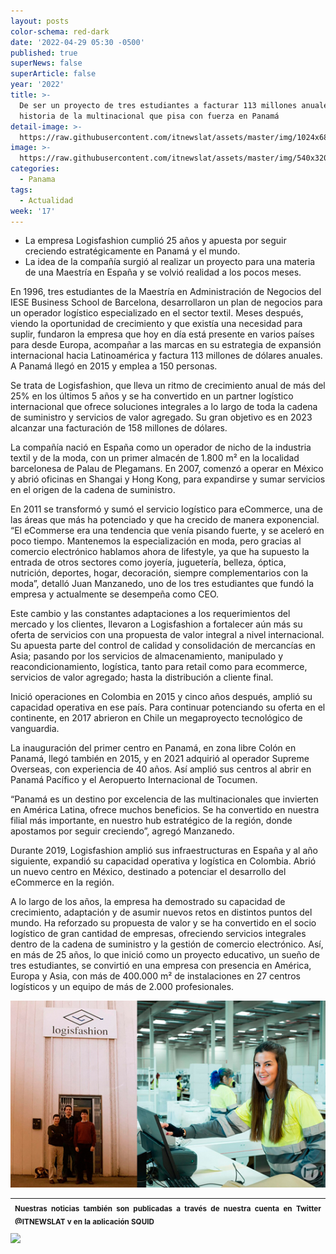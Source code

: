 ```yaml
---
layout: posts
color-schema: red-dark
date: '2022-04-29 05:30 -0500'
published: true
superNews: false
superArticle: false
year: '2022'
title: >-
  De ser un proyecto de tres estudiantes a facturar 113 millones anuales: la
  historia de la multinacional que pisa con fuerza en Panamá
detail-image: >-
  https://raw.githubusercontent.com/itnewslat/assets/master/img/1024x680/logisfashion-g.jpg
image: >-
  https://raw.githubusercontent.com/itnewslat/assets/master/img/540x320/logisfashion-p.jpg
categories:
  - Panama
tags:
  - Actualidad
week: '17'
---
```

- La empresa Logisfashion cumplió 25 años y apuesta por seguir creciendo estratégicamente en Panamá y el mundo. 
- La idea de la compañía surgió al realizar un proyecto para una materia de una Maestría en España y se volvió realidad a los pocos meses.

En 1996, tres estudiantes de la Maestría en Administración de Negocios del IESE Business School de Barcelona, desarrollaron un plan de negocios para un operador logístico especializado en el sector textil. Meses después, viendo la oportunidad de crecimiento y que existía una necesidad para suplir, fundaron la empresa que hoy en día está presente en varios países para desde Europa, acompañar a las marcas en su estrategia de expansión internacional hacia Latinoamérica y factura 113 millones de dólares anuales. A Panamá llegó en 2015 y emplea a 150 personas. 

Se trata de Logisfashion, que lleva un ritmo de crecimiento anual de más del 25% en los últimos 5 años y se ha convertido en un partner logístico internacional que ofrece soluciones integrales a lo largo de toda la cadena de suministro y servicios de valor agregado. Su gran objetivo es en 2023 alcanzar una facturación de 158 millones de dólares. 

La compañía nació en España como un operador de nicho de la industria textil y de la moda, con un primer almacén de 1.800 m² en la localidad barcelonesa de Palau de Plegamans. En 2007, comenzó a operar en México y abrió oficinas en Shangai y Hong Kong, para expandirse y sumar servicios en el origen de la cadena de suministro. 
 
En 2011 se transformó y sumó el servicio logístico para eCommerce, una de las áreas que más ha potenciado y que ha crecido de manera exponencial. “El eCommerse era una tendencia que venía pisando fuerte, y se aceleró en poco tiempo. Mantenemos la especialización en moda, pero gracias al comercio electrónico hablamos ahora de lifestyle, ya que ha supuesto la entrada de otros sectores como joyería, juguetería, belleza, óptica, nutrición, deportes, hogar, decoración, siempre complementarios con la moda”, detalló Juan Manzanedo, uno de los tres estudiantes que fundó la empresa y actualmente se desempeña como CEO. 

Este cambio y las constantes adaptaciones a los requerimientos del mercado y los clientes, llevaron a Logisfashion a fortalecer aún más su oferta de servicios con una propuesta de valor integral a nivel internacional. Su apuesta parte del control de calidad y consolidación de mercancías en Asia; pasando por los servicios de almacenamiento, manipulado y reacondicionamiento, logística, tanto para retail como para ecommerce, servicios de valor agregado; hasta la distribución a cliente final.

Inició operaciones en Colombia en 2015 y cinco años después, amplió su capacidad operativa en ese país. Para continuar potenciando su oferta en el continente, en 2017 abrieron en Chile un megaproyecto tecnológico de vanguardia.

La inauguración del primer centro en Panamá, en zona libre Colón en Panamá, llegó también en 2015, y en 2021 adquirió al operador Supreme Overseas, con experiencia de 40 años. Así amplió sus centros al abrir en Panamá Pacífico y el Aeropuerto Internacional de Tocumen.

“Panamá es un destino por excelencia de las multinacionales que invierten en América Latina, ofrece muchos beneficios. Se ha convertido en nuestra filial más importante, en nuestro hub estratégico de la región, donde apostamos por seguir creciendo”, agregó Manzanedo.

Durante 2019, Logisfashion amplió sus infraestructuras en España y al año siguiente, expandió su capacidad operativa y logística en Colombia. Abrió un nuevo centro en México, destinado a potenciar el desarrollo del eCommerce en la región.

A lo largo de los años, la empresa ha demostrado su capacidad de crecimiento, adaptación y de asumir nuevos retos en distintos puntos del mundo. Ha reforzado su propuesta de valor y se ha convertido en el socio logístico de gran cantidad de empresas, ofreciendo servicios integrales dentro de la cadena de suministro y la gestión de comercio electrónico.  Así, en más de 25 años, lo que inició como un proyecto educativo, un sueño de tres estudiantes, se convirtió en una empresa con presencia en América, Europa y Asia, con más de 400.000 m² de instalaciones en 27 centros logísticos y un equipo de más de 2.000 profesionales.

![](https://raw.githubusercontent.com/itnewslat/assets/master/img/540x320/logisfashion-p.jpg)

<table style="height: 42px;" width="569">
<tbody>
<tr>
<td style="text-align: justify;"><sub><strong>Nuestras noticias también son publicadas a través de nuestra cuenta en Twitter <a href="https://twitter.com/itnewslat?lang=es">@ITNEWSLAT</a> y en la aplicación <a href="https://squidapp.co/en/">SQUID</a></strong></sub></td>
</tr>
</tbody>
</table>

<img src="https://tracker.metricool.com/c3po.jpg?hash=56f88a41e39ab42c063cc51676587a04"/>